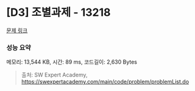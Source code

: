 # [D3] 조별과제 - 13218 

[문제 링크](https://swexpertacademy.com/main/code/problem/problemDetail.do?contestProbId=AXzjvCCq-PwDFASs) 

### 성능 요약

메모리: 13,544 KB, 시간: 89 ms, 코드길이: 2,630 Bytes



> 출처: SW Expert Academy, https://swexpertacademy.com/main/code/problem/problemList.do